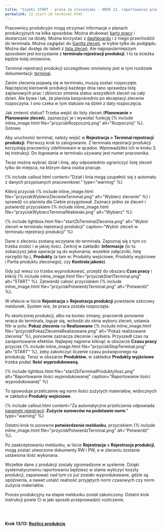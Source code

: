 ```yaml
---
title: "Szybki START - praca ze zleceniami - KROK 12. raportowanie produkcji"
permalink: 12_start-zb-terminal.html 
---
```


Pracownicy produkcyjni mogą otrzymać informacje o planach produkcyjnych na kilka sposobów. Można drukować [karty pracy](/karty-pracy) i dostarczać na działy. Można korzystać z [dashboardu](/dashboard.html#obszar-zleceń-produkcyjnych-lub-zadań-operacyjnych) i z niego przechodzić do terminala. Można zaglądać do [Gantta zleceń](/gantt-zlecen), w trybie tylko do podglądu. Można dać dostęp do tabeli z [listą zleceń](/planowanie-zlecen). Ale najpopularniejszym sposobem jest korzystanie z **terminala rejestracji produkcji**. I to ta ścieżka będzie tutaj omówiona.

Terminal rejestracji produkcji szczegółowo omówiony jest w tym rozdziale dokumentacji: [terminal](/terminal).

Zanim zlecenia pojawią się w terminalu, muszą zostać rozpoczęte. Najczęściej kierownik produkcji każdego dnia rano sprawdza listę zaplanowych prac i zbiorczo zmienia status wszystkich zleceń na cały dzień. Ale bywa i tak, że planista bezpośrednio po akceptacji zlecenie rozpoczyna. I ono czeka w tym statusie na dzień z daty rozpoczęcia. 

Jak zmienić status? Trzeba wejść do listy zleceń (**Planowanie > Planowanie zleceń**), zaznaczyć je i wywołać funkcję {% include inline_image.html file="przyciskRozpocznij.png" alt="Rozpocznij" %}. Gotowe.

Aby uruchomić terminal, należy wejść w **Rejestracja > Terminal rejestracji produkcji**. Pierwszy krok to zalogowanie. Z terminala rejestracji produkcji korzystają pracownicy zdefiniowani w qcadoo. Wprowadziłeś ich w kroku 3. tej instrukcji. Do logowania w terminalu używany jest numer pracownika.

Teraz można wybrać dział i linię, aby odpowiednio ograniczyć listę zleceń tylko do miejsca, na którym dana osoba pracuje. 

{% include callout.html content="Dział i linia mogą uzupełnić się z automatu z danych przypisanych pracownikowi." type="warning" %}

Kliknij przycisk {% include inline_image.html file="przyciskWybierzZlecenieTerminal.png" alt="Wybierz zlecenie" %} i sprawdź co planista dla Ciebie przygotował. Zaznacz jedno ze zleceń i potwierdź przyciskiem {% include inline_image.html file="przyciskWybierzTerminalNiebieski.png" alt="Wybierz" %}:

{% include lightbox.html file="startZbTerminalZlecenia.png" alt="Wybór zleceń w terminalu rejestracji produkcji" caption="Wybór zleceń w terminalu rejestracji produkcji" %}

Dane o zleceniu zostaną wczytane do terminala. Zapoznaj się z tym co trzeba zrobić i w jakiej ilości. Zerknij w zakładki: **Informacje** (to tu zobaczysz jakie operacje są do wykonania, wszelkie załączniki, listę narzędzi itp.), **Produkty** (a tam w: Produkty wejściowe, Produkty wyjściowe i Partia produktu zleconego), czy **Kontrola jakości**. 

Gdy już wiesz co trzeba wyprodukować, przejdź do obszaru **Czas pracy** i kliknij {% include inline_image.html file="przyciskStartTerminal.png" alt="START" %}. Zatwierdź całość przyciskiem {% include inline_image.html file="przyciskPotwierdzTerminal.png" alt="Potwierdź" %}.

W efekcie w liście **Rejestracja > Rejestracja produkcji** powstanie szkicowy meldunek. System wie, że praca została rozpoczęta.

Po skończonej produkcji, albo na koniec zmiany, pracownik ponownie wraca do terminala, loguje się, wchodzi do okna wyboru zleceń, ustawia filtr w polu: **Pokaż zlecenia** na **Realizowane** {% include inline_image.html file="przyciskPokazZleceniaRealizowane.png" alt="Pokaż realizowane zlecenia" %}, ponownie zaznacza zlecenie i wybiera. Przyszedł czas na zaraportowanie efektów. 
Najlepiej najpierw kliknąć w obszarze **Czasu pracy** przycisk {% include inline_image.html file="przyciskStopTerminal.png" alt="START" %}, żeby zakończyć liczenie czasu poświęconego na produkcję. Teraz w obszarze **Produktów**, w zakładce **Produkty wyjściowe** trzeba podać **Ilość wyprodukowaną**. 

{% include lightbox.html file="startZbTerminalProduktyIlosc.png" alt="Raportowanie ilości wyprodukowanej" caption="Raportowanie ilości wyprodukowanej" %}

To spowoduje przeliczenie wg norm ilości zużytych materiałów, widocznych w zakładce **Produkty wejściowe**.

{% include callout.html content="Za automatyczne przeliczenia odpowiada [parametr rejestracji](/parametry-rejestracja-produkcji): **Zużycie surowców na podstawie norm**." type="warning" %}

Ostatni krok to ponowne **potwierdzenie meldunku**, przyciskiem {% include inline_image.html file="przyciskPotwierdzTerminal.png" alt="Potwierdź" %}.

Po zaakceptowaniu meldunku, w liście **Rejestracja > Rejestracja produkcji**, mogą zostać utworzone dokumenty RW i PW, a w zleceniu zostanie ustawiona ilość wykonana. 

Wszelkie dane z produkcji zostały zgromadzone w systemie. Dzięki systematycznemu raportowaniu będziesz w stanie wyliczyć koszty produkcji, zapanować nad tym co już zostało wyprodukowane, gdzie są opóźnienia, a nawet ustalić realność przyjętych norm czasowych czy norm zużycia materiałów.

Proces produkcyjny na etapie meldunku został zakończony. Ostatni krok instrukcji powie Ci w jaki sposób przeprowadzić rozliczenie.

<br/>
<br/>

**Krok 13/13: [Rozlicz produkcję](/13_start-zb-rozliczenie)**